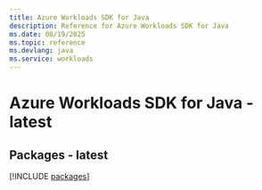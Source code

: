 ```yaml
---
title: Azure Workloads SDK for Java
description: Reference for Azure Workloads SDK for Java
ms.date: 08/19/2025
ms.topic: reference
ms.devlang: java
ms.service: workloads
---
```

# Azure Workloads SDK for Java - latest
## Packages - latest
[!INCLUDE [packages](workloads-index.md)]